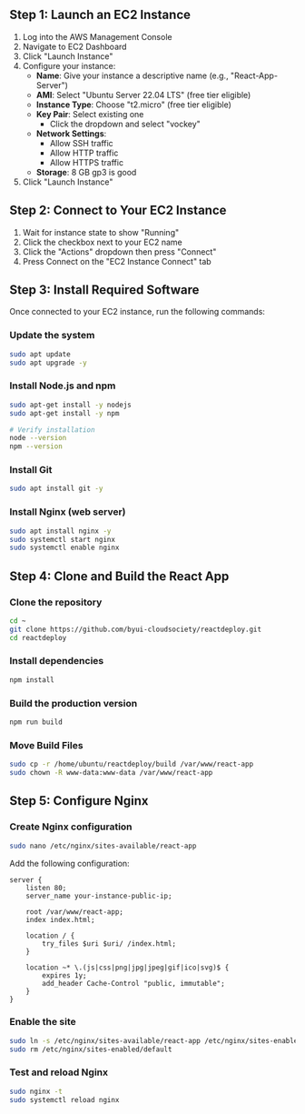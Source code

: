 ## Step 1: Launch an EC2 Instance

1. Log into the AWS Management Console
2. Navigate to EC2 Dashboard
3. Click "Launch Instance"
4. Configure your instance:
   - **Name**: Give your instance a descriptive name (e.g., "React-App-Server")
   - **AMI**: Select "Ubuntu Server 22.04 LTS" (free tier eligible)
   - **Instance Type**: Choose "t2.micro" (free tier eligible)
   - **Key Pair**: Select existing one
     - Click the dropdown and select "vockey"
   - **Network Settings**: 
     - Allow SSH traffic 
     - Allow HTTP traffic
     - Allow HTTPS traffic
   - **Storage**: 8 GB gp3 is good
5. Click "Launch Instance"

## Step 2: Connect to Your EC2 Instance

1. Wait for instance state to show "Running"
2. Click the checkbox next to your EC2 name
3. Click the "Actions" dropdown then press "Connect"
4. Press Connect on the "EC2 Instance Connect" tab

## Step 3: Install Required Software

Once connected to your EC2 instance, run the following commands:

### Update the system
```bash
sudo apt update
sudo apt upgrade -y
```

### Install Node.js and npm
```bash
sudo apt-get install -y nodejs
sudo apt-get install -y npm

# Verify installation
node --version
npm --version
```

### Install Git
```bash
sudo apt install git -y
```

### Install Nginx (web server)
```bash
sudo apt install nginx -y
sudo systemctl start nginx
sudo systemctl enable nginx
```

## Step 4: Clone and Build the React App

### Clone the repository
```bash
cd ~
git clone https://github.com/byui-cloudsociety/reactdeploy.git
cd reactdeploy
```

### Install dependencies
```bash
npm install
```

### Build the production version
```bash
npm run build
```

### Move Build Files
```bash
sudo cp -r /home/ubuntu/reactdeploy/build /var/www/react-app
sudo chown -R www-data:www-data /var/www/react-app
```

## Step 5: Configure Nginx

### Create Nginx configuration
```bash
sudo nano /etc/nginx/sites-available/react-app
```

Add the following configuration:
```nginx
server {
    listen 80;
    server_name your-instance-public-ip;
    
    root /var/www/react-app;
    index index.html;
    
    location / {
        try_files $uri $uri/ /index.html;
    }
    
    location ~* \.(js|css|png|jpg|jpeg|gif|ico|svg)$ {
        expires 1y;
        add_header Cache-Control "public, immutable";
    }
}
```

### Enable the site
```bash
sudo ln -s /etc/nginx/sites-available/react-app /etc/nginx/sites-enabled/
sudo rm /etc/nginx/sites-enabled/default
```

### Test and reload Nginx
```bash
sudo nginx -t
sudo systemctl reload nginx
```
